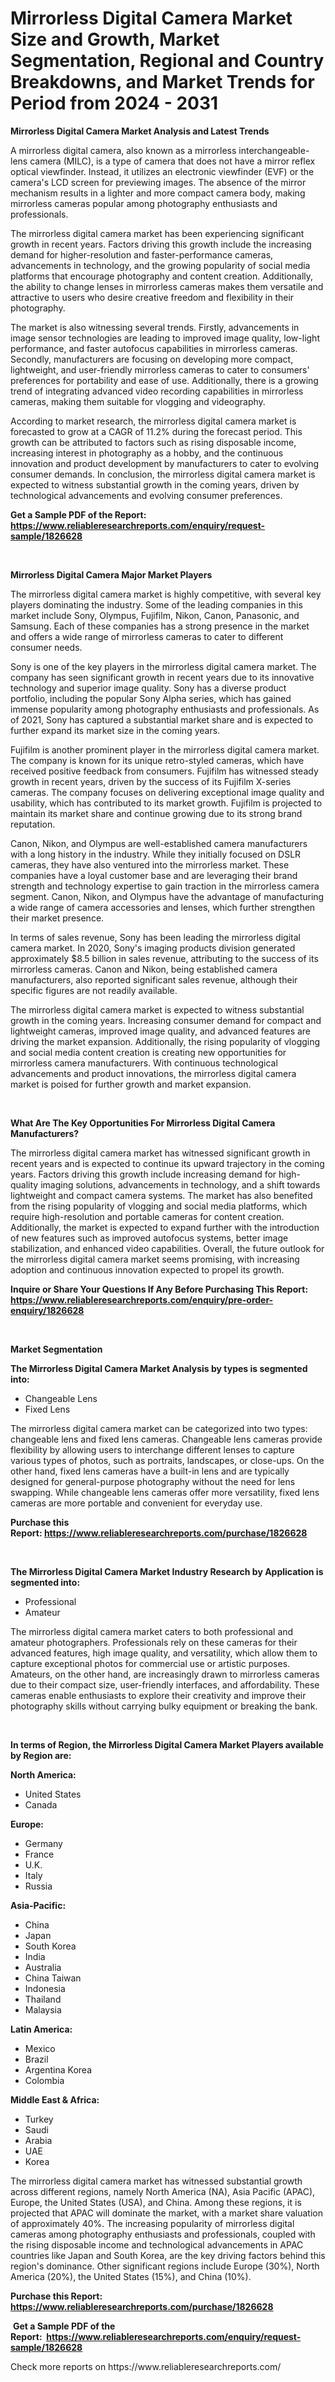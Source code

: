 <p><h1>Mirrorless Digital Camera Market Size and Growth, Market Segmentation, Regional and Country Breakdowns, and Market Trends for Period from 2024 -  2031</h1></p><p><strong>Mirrorless Digital Camera Market Analysis and Latest Trends</strong></p>
<p><p>A mirrorless digital camera, also known as a mirrorless interchangeable-lens camera (MILC), is a type of camera that does not have a mirror reflex optical viewfinder. Instead, it utilizes an electronic viewfinder (EVF) or the camera's LCD screen for previewing images. The absence of the mirror mechanism results in a lighter and more compact camera body, making mirrorless cameras popular among photography enthusiasts and professionals.</p><p>The mirrorless digital camera market has been experiencing significant growth in recent years. Factors driving this growth include the increasing demand for higher-resolution and faster-performance cameras, advancements in technology, and the growing popularity of social media platforms that encourage photography and content creation. Additionally, the ability to change lenses in mirrorless cameras makes them versatile and attractive to users who desire creative freedom and flexibility in their photography.</p><p>The market is also witnessing several trends. Firstly, advancements in image sensor technologies are leading to improved image quality, low-light performance, and faster autofocus capabilities in mirrorless cameras. Secondly, manufacturers are focusing on developing more compact, lightweight, and user-friendly mirrorless cameras to cater to consumers' preferences for portability and ease of use. Additionally, there is a growing trend of integrating advanced video recording capabilities in mirrorless cameras, making them suitable for vlogging and videography.</p><p>According to market research, the mirrorless digital camera market is forecasted to grow at a CAGR of 11.2% during the forecast period. This growth can be attributed to factors such as rising disposable income, increasing interest in photography as a hobby, and the continuous innovation and product development by manufacturers to cater to evolving consumer demands. In conclusion, the mirrorless digital camera market is expected to witness substantial growth in the coming years, driven by technological advancements and evolving consumer preferences.</p></p>
<p><strong>Get a Sample PDF of the Report:&nbsp; <a href="https://www.reliableresearchreports.com/enquiry/request-sample/1826628">https://www.reliableresearchreports.com/enquiry/request-sample/1826628</a></strong></p>
<p>&nbsp;</p>
<p><strong>Mirrorless Digital Camera Major Market Players</strong></p>
<p><p>The mirrorless digital camera market is highly competitive, with several key players dominating the industry. Some of the leading companies in this market include Sony, Olympus, Fujifilm, Nikon, Canon, Panasonic, and Samsung. Each of these companies has a strong presence in the market and offers a wide range of mirrorless cameras to cater to different consumer needs.</p><p>Sony is one of the key players in the mirrorless digital camera market. The company has seen significant growth in recent years due to its innovative technology and superior image quality. Sony has a diverse product portfolio, including the popular Sony Alpha series, which has gained immense popularity among photography enthusiasts and professionals. As of 2021, Sony has captured a substantial market share and is expected to further expand its market size in the coming years.</p><p>Fujifilm is another prominent player in the mirrorless digital camera market. The company is known for its unique retro-styled cameras, which have received positive feedback from consumers. Fujifilm has witnessed steady growth in recent years, driven by the success of its Fujifilm X-series cameras. The company focuses on delivering exceptional image quality and usability, which has contributed to its market growth. Fujifilm is projected to maintain its market share and continue growing due to its strong brand reputation.</p><p>Canon, Nikon, and Olympus are well-established camera manufacturers with a long history in the industry. While they initially focused on DSLR cameras, they have also ventured into the mirrorless market. These companies have a loyal customer base and are leveraging their brand strength and technology expertise to gain traction in the mirrorless camera segment. Canon, Nikon, and Olympus have the advantage of manufacturing a wide range of camera accessories and lenses, which further strengthen their market presence.</p><p>In terms of sales revenue, Sony has been leading the mirrorless digital camera market. In 2020, Sony's imaging products division generated approximately $8.5 billion in sales revenue, attributing to the success of its mirrorless cameras. Canon and Nikon, being established camera manufacturers, also reported significant sales revenue, although their specific figures are not readily available.</p><p>The mirrorless digital camera market is expected to witness substantial growth in the coming years. Increasing consumer demand for compact and lightweight cameras, improved image quality, and advanced features are driving the market expansion. Additionally, the rising popularity of vlogging and social media content creation is creating new opportunities for mirrorless camera manufacturers. With continuous technological advancements and product innovations, the mirrorless digital camera market is poised for further growth and market expansion.</p></p>
<p>&nbsp;</p>
<p><strong>What Are The Key Opportunities For Mirrorless Digital Camera Manufacturers?</strong></p>
<p><p>The mirrorless digital camera market has witnessed significant growth in recent years and is expected to continue its upward trajectory in the coming years. Factors driving this growth include increasing demand for high-quality imaging solutions, advancements in technology, and a shift towards lightweight and compact camera systems. The market has also benefited from the rising popularity of vlogging and social media platforms, which require high-resolution and portable cameras for content creation. Additionally, the market is expected to expand further with the introduction of new features such as improved autofocus systems, better image stabilization, and enhanced video capabilities. Overall, the future outlook for the mirrorless digital camera market seems promising, with increasing adoption and continuous innovation expected to propel its growth.</p></p>
<p><strong>Inquire or Share Your Questions If Any Before Purchasing This Report: <a href="https://www.reliableresearchreports.com/enquiry/pre-order-enquiry/1826628">https://www.reliableresearchreports.com/enquiry/pre-order-enquiry/1826628</a></strong></p>
<p>&nbsp;</p>
<p><strong>Market Segmentation</strong></p>
<p><strong>The Mirrorless Digital Camera Market Analysis by types is segmented into:</strong></p>
<p><ul><li>Changeable Lens</li><li>Fixed Lens</li></ul></p>
<p><p>The mirrorless digital camera market can be categorized into two types: changeable lens and fixed lens cameras. Changeable lens cameras provide flexibility by allowing users to interchange different lenses to capture various types of photos, such as portraits, landscapes, or close-ups. On the other hand, fixed lens cameras have a built-in lens and are typically designed for general-purpose photography without the need for lens swapping. While changeable lens cameras offer more versatility, fixed lens cameras are more portable and convenient for everyday use.</p></p>
<p><strong>Purchase this Report:&nbsp;<a href="https://www.reliableresearchreports.com/purchase/1826628">https://www.reliableresearchreports.com/purchase/1826628</a></strong></p>
<p>&nbsp;</p>
<p><strong>The Mirrorless Digital Camera Market Industry Research by Application is segmented into:</strong></p>
<p><ul><li>Professional</li><li>Amateur</li></ul></p>
<p><p>The mirrorless digital camera market caters to both professional and amateur photographers. Professionals rely on these cameras for their advanced features, high image quality, and versatility, which allow them to capture exceptional photos for commercial use or artistic purposes. Amateurs, on the other hand, are increasingly drawn to mirrorless cameras due to their compact size, user-friendly interfaces, and affordability. These cameras enable enthusiasts to explore their creativity and improve their photography skills without carrying bulky equipment or breaking the bank.</p></p>
<p>&nbsp;</p>
<p><strong>In terms of Region, the Mirrorless Digital Camera Market Players available by Region are:</strong></p>
<p>
    <p> <strong> North America: </strong>
        <ul>
            <li>United States</li>
            <li>Canada</li>
        </ul>
        </p> 
    <p> <strong> Europe: </strong>
        <ul>
            <li>Germany</li>
            <li>France</li>
            <li>U.K.</li>
            <li>Italy</li>
            <li>Russia</li>
        </ul>
        </p> 
    <p> <strong> Asia-Pacific: </strong>
        <ul>
            <li>China</li>
            <li>Japan</li>
            <li>South Korea</li>
            <li>India</li>
            <li>Australia</li>
            <li>China Taiwan</li>
            <li>Indonesia</li>
            <li>Thailand</li>
            <li>Malaysia</li>
        </ul>
        </p> 
    <p> <strong> Latin America: </strong>
        <ul>
            <li>Mexico</li>
            <li>Brazil</li>
            <li>Argentina Korea</li>
            <li>Colombia</li>
        </ul>
        </p> 
    <p> <strong> Middle East & Africa: </strong>
        <ul>
            <li>Turkey</li>
            <li>Saudi</li>
            <li>Arabia</li>
            <li>UAE</li>
            <li>Korea</li>
        </ul>
    </p>
    </p>
<p><p>The mirrorless digital camera market has witnessed substantial growth across different regions, namely North America (NA), Asia Pacific (APAC), Europe, the United States (USA), and China. Among these regions, it is projected that APAC will dominate the market, with a market share valuation of approximately 40%. The increasing popularity of mirrorless digital cameras among photography enthusiasts and professionals, coupled with the rising disposable income and technological advancements in APAC countries like Japan and South Korea, are the key driving factors behind this region's dominance. Other significant regions include Europe (30%), North America (20%), the United States (15%), and China (10%).</p></p>
<p><strong>Purchase this Report: <a href="https://www.reliableresearchreports.com/purchase/1826628">https://www.reliableresearchreports.com/purchase/1826628</a></strong></p>
<p>&nbsp;<strong>Get a Sample PDF of the Report:&nbsp;&nbsp;<a href="https://www.reliableresearchreports.com/enquiry/request-sample/1826628">https://www.reliableresearchreports.com/enquiry/request-sample/1826628</a></strong></p>
<p><strong></strong></p>
<p>Check more reports on https://www.reliableresearchreports.com/</p>